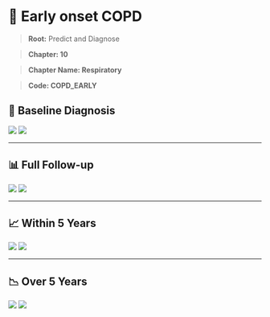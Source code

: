 # 🧬 Early onset COPD
    
> **Root:** Predict and Diagnose

> **Chapter: 10**

> **Chapter Name: Respiratory**

> **Code: COPD_EARLY**

## 🧪 Baseline Diagnosis

<img src="/Predict/Figures/Baseline/IMP/COPD_EARLY.png" />

<CsvTableIMP src="/public/Predict/Data/Baseline/IMP/IMP_COPD_EARLY.csv" label="🔍 View full results" />

<img src="/Predict/Figures/Baseline/ROC/COPD_EARLY.png" />

<CsvTableROC src="/public/Predict/Data/Baseline/EVA/COPD_EARLY.csv" label="🔍 View full results" />

---

## 📊 Full Follow-up

<img src="/Predict/Figures/ALL/IMP/COPD_EARLY.png" />

<CsvTableIMP src="/public/Predict/Data/ALL/IMP/IMP_COPD_EARLY.csv" label="🔍 View full results" />

<img src="/Predict/Figures/ALL/ROC/COPD_EARLY.png" />

<CsvTableROC src="/public/Predict/Data/ALL/EVA/COPD_EARLY.csv" label="🔍 View full results" />

---

## 📈 Within 5 Years

<img src="/Predict/Figures/FYears/IMP/COPD_EARLY.png" />

<CsvTableIMP src="/public/Predict/Data/FYears/IMP/IMP_COPD_EARLY.csv" label="🔍 View full results" />

<img src="/Predict/Figures/FYears/ROC/COPD_EARLY.png" />

<CsvTableROC src="/public/Predict/Data/FYears/EVA/COPD_EARLY.csv" label="🔍 View full results" />

---

## 📉 Over 5 Years

<img src="/Predict/Figures/OverFYears/IMP/COPD_EARLY.png" />

<CsvTableIMP src="/public/Predict/Data/OverFYears/IMP/IMP_COPD_EARLY.csv" label="🔍 View full results" />

<img src="/Predict/Figures/OverFYears/ROC/COPD_EARLY.png" />

<CsvTableROC src="/public/Predict/Data/OverFYears/EVA/COPD_EARLY.csv" label="🔍 View full results" />
